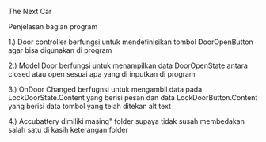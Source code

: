 ﻿The Next Car

Penjelasan bagian program

1.) Door controller berfungsi untuk mendefinisikan tombol DoorOpenButton agar bisa digunakan di program

2.) Model Door berfungsi untuk menampilkan data DoorOpenState antara closed atau open sesuai apa yang di inputkan di program

3.) OnDoor Changed berfugnsi untuk mengambil data pada LockDoorState.Content yang berisi pesan dan data LockDoorButton.Content yang berisi data tombol yang telah ditekan alt text

4.) Accubattery dimiliki masing" folder supaya tidak susah membedakan salah satu di kasih keterangan folder